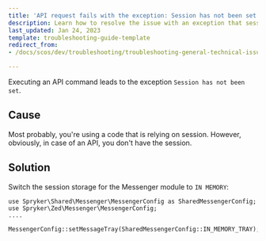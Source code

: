 ```yaml
---
title: 'API request fails with the exception: Session has not been set'
description: Learn how to resolve the issue with an exception that session has not been set.
last_updated: Jan 24, 2023
template: troubleshooting-guide-template
redirect_from:
- /docs/scos/dev/troubleshooting/troubleshooting-general-technical-issues/api-request-fails-with-the-exception-session-has-not-been-set.html

---
```


Executing an API command leads to the exception `Session has not been set`.

## Cause
Most probably, you're using a code that is relying on session. However, obviously, in case of an API, you don't have the session.

## Solution

Switch the session storage for the Messenger module to `IN MEMORY`:

```
use Spryker\Shared\Messenger\MessengerConfig as SharedMessengerConfig;
use Spryker\Zed\Messenger\MessengerConfig;
....

MessengerConfig::setMessageTray(SharedMessengerConfig::IN_MEMORY_TRAY);

```
